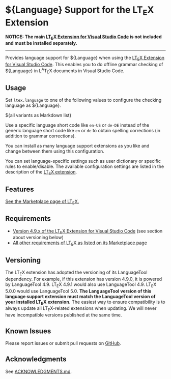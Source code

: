 # ${Language} Support for the LT<sub>E</sub>X Extension

**NOTICE: The main [LT<sub>E</sub>X Extension for Visual Studio Code][ltex-ext] is not included and must be installed separately.**

___

Provides language support for ${Language} when using the [LT<sub>E</sub>X Extension for Visual Studio Code][ltex-ext]. This enables you to do offline grammar checking of ${Language} in L<sup>A</sup>T<sub>E</sub>X documents in Visual Studio Code.

## Usage

Set `ltex.language` to one of the following values to configure the checking language as ${Language}.

${all variants as Markdown list}

Use a specific language short code like `en-US` or `de-DE` instead of the generic language short code like `en` or `de` to obtain spelling corrections (in addition to grammar corrections).

You can install as many language support extensions as you like and change between them using this configuration.

You can set language-specific settings such as user dictionary or specific rules to enable/disable. The available configuration settings are listed in the description of the [LT<sub>E</sub>X extension][ltex-ext].

## Features

[See the Marketplace page of LT<sub>E</sub>X.][ltex-ext]

## Requirements

* [Version 4.9.x of the LT<sub>E</sub>X Extension for Visual Studio Code][ltex-ext] (see section about versioning below)
* [All other requirements of LT<sub>E</sub>X as listed on its Marketplace page][ltex-ext]

## Versioning

The LT<sub>E</sub>X extension has adopted the versioning of its LanguageTool dependency. For example, if this extension has version 4.9.0, it is powered by LanguageTool 4.9. LT<sub>E</sub>X 4.9.1 would also use LanguageTool 4.9. LT<sub>E</sub>X 5.0.0 would use LanguageTool 5.0. **The LanguageTool version of this language support extension must match the LanguageTool version of your installed LT<sub>E</sub>X extension.** The easiest way to ensure compatibility is to always update all LT<sub>E</sub>X-related extensions when updating. We will never have incompatible versions published at the same time.

## Known Issues

Please report issues or submit pull requests on [GitHub](https://github.com/valentjn/vscode-ltex).

## Acknowledgments

See [ACKNOWLEDGMENTS.md](./ACKNOWLEDGMENTS.md).

[ltex-ext]: https://marketplace.visualstudio.com/items?itemName=valentjn.vscode-ltex
